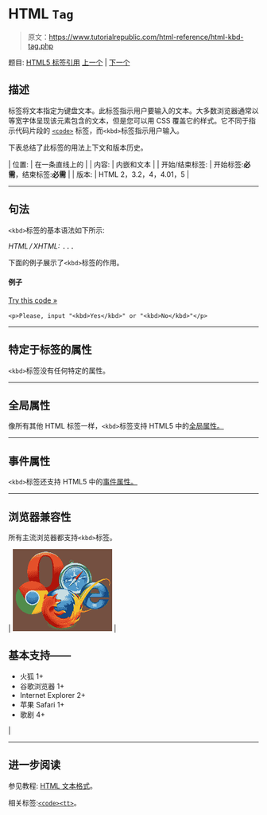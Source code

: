# HTML `Tag`

> 原文：<https://www.tutorialrepublic.com/html-reference/html-kbd-tag.php>

题目: [HTML5 标签引用](html5-tags.php) [上一个](html-ins-tag.php) | [下一个](html5-keygen-tag.php)

## 描述

标签将文本指定为键盘文本。此标签指示用户要输入的文本。大多数浏览器通常以等宽字体呈现该元素包含的文本，但是您可以用 CSS 覆盖它的样式。它不同于指示代码片段的 [`<code>`](html-code-tag.php) 标签，而`<kbd>`标签指示用户输入。

下表总结了此标签的用法上下文和版本历史。

| 位置: | 在一条直线上的 |
| 内容: | 内嵌和文本 |
| 开始/结束标签: | 开始标签:**必需**，结束标签:**必需** |
| 版本: | HTML 2，3.2，4，4.01，5 |

* * *

## 句法

`<kbd>`标签的基本语法如下所示:

*HTML / XHTML:* <kbd> ... </kbd>

下面的例子展示了`<kbd>`标签的作用。

#### 例子

[Try this code »](../codelab.php?topic=html&file=kbd-tag "Try this code using online Editor")

```
<p>Please, input "<kbd>Yes</kbd>" or "<kbd>No</kbd>"</p>
```

* * *

## 特定于标签的属性

`<kbd>`标签没有任何特定的属性。

* * *

## 全局属性

像所有其他 HTML 标签一样，`<kbd>`标签支持 HTML5 中的[全局属性。](html5-global-attributes.php)

* * *

## 事件属性

`<kbd>`标签还支持 HTML5 中的[事件属性。](html5-event-attributes.php)

* * *

## 浏览器兼容性

所有主流浏览器都支持`<kbd>`标签。

| ![Browsers Icon](img/e9331123c77668c1832e541c2fca1002.png) | 

## 基本支持——

*   火狐 1+
*   谷歌浏览器 1+
*   Internet Explorer 2+
*   苹果 Safari 1+
*   歌剧 4+

 |

* * *

## 进一步阅读

参见教程: [HTML 文本格式](../html-tutorial/html-text-formatting.php)。

相关标签:[`<code>`](html-code-tag.php)[`<tt>`](html-tt-tag.php)。